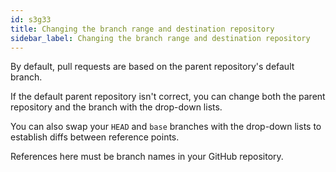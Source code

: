 ```yaml
---
id: s3g33
title: Changing the branch range and destination repository
sidebar_label: Changing the branch range and destination repository
---
```




By default, pull requests are based on the parent repository's default branch.

If the default parent repository isn't correct, you can change both the parent repository and the branch with the drop-down lists.

You can also swap your `HEAD` and `base` branches with the drop-down lists to establish diffs between reference points.

References here must be branch names in your GitHub repository.
